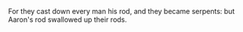 For they cast down every man his rod, and they became serpents: but Aaron's rod swallowed up their rods.
